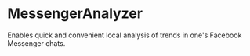 # MessengerAnalyzer
Enables quick and convenient local analysis of trends in one's Facebook Messenger chats.
